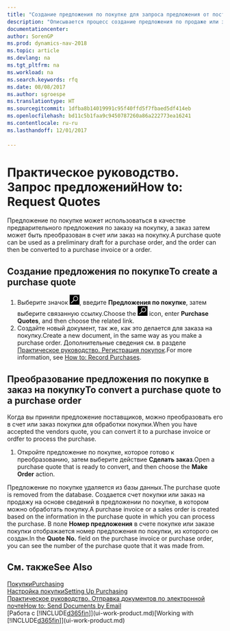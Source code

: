 ```yaml
---
title: "Создание предложения по покупке для запроса предложения от поставщика"
description: "Описывается процесс создание предложения по продаже или запроса предложения (RFQ) для записи вашего предложения клиенту для продажи продуктов на определенных условиях."
documentationcenter: 
author: SorenGP
ms.prod: dynamics-nav-2018
ms.topic: article
ms.devlang: na
ms.tgt_pltfrm: na
ms.workload: na
ms.search.keywords: rfq
ms.date: 08/08/2017
ms.author: sgroespe
ms.translationtype: HT
ms.sourcegitcommit: 1dfba8b14019991c95f40ffd5f7fbaed5df414eb
ms.openlocfilehash: bd11c5b1faa9c9450787260a86a222773ea16241
ms.contentlocale: ru-ru
ms.lasthandoff: 12/01/2017

---
```

# <a name="how-to-request-quotes"></a><span data-ttu-id="2cf13-103">Практическое руководство. Запрос предложений</span><span class="sxs-lookup"><span data-stu-id="2cf13-103">How to: Request Quotes</span></span>
<span data-ttu-id="2cf13-104">Предложение по покупке может использоваться в качестве предварительного предложения по заказу на покупку, а заказ затем может быть преобразован в счет или заказ на покупку.</span><span class="sxs-lookup"><span data-stu-id="2cf13-104">A purchase quote can be used as a preliminary draft for a purchase order, and the order can then be converted to a purchase invoice or a order.</span></span>


## <a name="to-create-a-purchase-quote"></a><span data-ttu-id="2cf13-105">Создание предложения по покупке</span><span class="sxs-lookup"><span data-stu-id="2cf13-105">To create a purchase quote</span></span>
1. <span data-ttu-id="2cf13-106">Выберите значок ![Поиск страницы или отчета](media/ui-search/search_small.png "Значок поиска страницы или отчета"), введите **Предложения по покупке**, затем выберите связанную ссылку.</span><span class="sxs-lookup"><span data-stu-id="2cf13-106">Choose the ![Search for Page or Report](media/ui-search/search_small.png "Search for Page or Report icon") icon, enter **Purchase Quotes**, and then choose the related link.</span></span>
2. <span data-ttu-id="2cf13-107">Создайте новый документ, так же, как это делается для заказа на покупку.</span><span class="sxs-lookup"><span data-stu-id="2cf13-107">Create a new document, in the same way as you make a purchase order.</span></span> <span data-ttu-id="2cf13-108">Дополнительные сведения см. в разделе [Практическое руководство. Регистрация покупок](purchasing-how-record-purchases.md).</span><span class="sxs-lookup"><span data-stu-id="2cf13-108">For more information, see [How to: Record Purchases](purchasing-how-record-purchases.md).</span></span>

## <a name="to-convert-a-purchase-quote-to-a-purchase-order"></a><span data-ttu-id="2cf13-109">Преобразование предложения по покупке в заказ на покупку</span><span class="sxs-lookup"><span data-stu-id="2cf13-109">To convert a purchase quote to a purchase order</span></span>
<span data-ttu-id="2cf13-110">Когда вы приняли предложение поставщиков, можно преобразовать его в счет или заказ покупки для обработки покупки.</span><span class="sxs-lookup"><span data-stu-id="2cf13-110">When you have accepted the vendors quote, you can convert it to a purchase invoice or ordfer to process the purchase.</span></span>

1. <span data-ttu-id="2cf13-111">Откройте предложение по покупке, которое готово к преобразованию, затем выберите действие **Сделать заказ**.</span><span class="sxs-lookup"><span data-stu-id="2cf13-111">Open a purchase quote that is ready to convert, and then choose the **Make Order** action.</span></span>

<span data-ttu-id="2cf13-112">Предложение по покупке удаляется из базы данных.</span><span class="sxs-lookup"><span data-stu-id="2cf13-112">The purchase quote is removed from the database.</span></span> <span data-ttu-id="2cf13-113">Создается счет покупки или заказ на продажу на основе сведений в предложении по покупке, в котором можно обработать покупку.</span><span class="sxs-lookup"><span data-stu-id="2cf13-113">A purchase invoice or a sales order is created based on the information in the purchase quote in which you can process the purchase.</span></span> <span data-ttu-id="2cf13-114">В поле **Номер предложения** в счете покупке или заказе покупки отображается номер предложения по покупки, из которого он создан.</span><span class="sxs-lookup"><span data-stu-id="2cf13-114">In the **Quote No.** field on the purchase invoice or purchase order, you can see the number of the purchase quote that it was made from.</span></span>

## <a name="see-also"></a><span data-ttu-id="2cf13-115">См. также</span><span class="sxs-lookup"><span data-stu-id="2cf13-115">See Also</span></span>
[<span data-ttu-id="2cf13-116">Покупки</span><span class="sxs-lookup"><span data-stu-id="2cf13-116">Purchasing</span></span>](purchasing-manage-purchasing.md)  
[<span data-ttu-id="2cf13-117">Настройка покупки</span><span class="sxs-lookup"><span data-stu-id="2cf13-117">Setting Up Purchasing</span></span>](purchasing-setup-purchasing.md)  
[<span data-ttu-id="2cf13-118">Практическое руководство. Отправка документов по электронной почте</span><span class="sxs-lookup"><span data-stu-id="2cf13-118">How to: Send Documents by Email</span></span>](ui-how-send-documents-email.md)  
<span data-ttu-id="2cf13-119">[Работа с [!INCLUDE[d365fin](includes/d365fin_md.md)]](ui-work-product.md)</span><span class="sxs-lookup"><span data-stu-id="2cf13-119">[Working with [!INCLUDE[d365fin](includes/d365fin_md.md)]](ui-work-product.md)</span></span>

